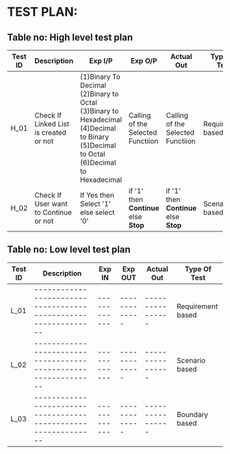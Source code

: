 # TEST PLAN:

## Table no: High level test plan

| **Test ID** | **Description**                                              | **Exp I/P** | **Exp O/P** | **Actual Out** |**Type Of Test**  |    
|-------------|--------------------------------------------------------------|------------|-------------|----------------|------------------|
|  H_01       |Check If Linked List is created or not |(1)Binary To Decimal (2)Binary to Octal (3)Binary to Hexadecimal (4)Decimal to Binary (5)Decimal to Octal (6)Decimal to Hexadecimal|Calling of the  Selected Functiion |Calling of the  Selected Functiion |Requirement based |
|  H_02       |Check If User want to Continue or not|If Yes then Select '1' else select '0'|if '1' then __Continue__ else __Stop__|if '1' then __Continue__ else __Stop__|Scenario based|

## Table no: Low level test plan

| **Test ID** | **Description**                                              | **Exp IN** | **Exp OUT** | **Actual Out** |**Type Of Test**  |    
|-------------|--------------------------------------------------------------|------------|-------------|----------------|------------------|
|  L_01       |--------------------------------------------------------------|  ------------|-------------|----------------|Requirement based |
|  L_02       |--------------------------------------------------------------|  ------------|-------------|----------------|Scenario based    |
|  L_03       |--------------------------------------------------------------|  ------------|-------------|----------------|Boundary based    |
